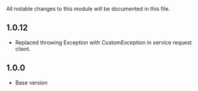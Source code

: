 All notable changes to this module will be documented in this file.

## 1.0.12
- Replaced throwing Exception with CustomException in service request client.

  
## 1.0.0
- Base version
